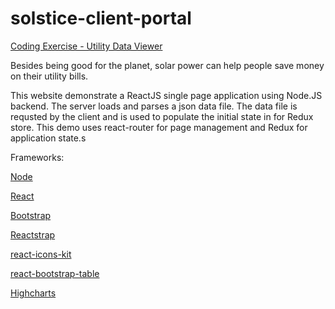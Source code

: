 # solstice-client-portal

<a href="https://pure-castle-54354.herokuapp.com/">Coding Exercise - Utility Data Viewer</a>

Besides being good for the planet, solar power can help people save money on their utility bills.

This website demonstrate a ReactJS single page application using Node.JS backend. The server loads and parses a json data file. The data file is requsted by the client and is used to populate the initial state in for Redux store. This demo uses react-router for page management and Redux for application state.s


Frameworks:

<a href="https://nodejs.org/">Node</a>

<a href="https://reactjs.org/">React</a>

<a href="https://getbootstrap.com">Bootstrap</a>

<a href="http://reactstrap.github.io">Reactstrap</a>

<a href="http://wmira.github.io/react-icons-kit/">react-icons-kit</a>

<a href="http://allenfang.github.io/react-bootstrap-table/">react-bootstrap-table</a>

<a href="https://www.highcharts.com">Highcharts</a>
